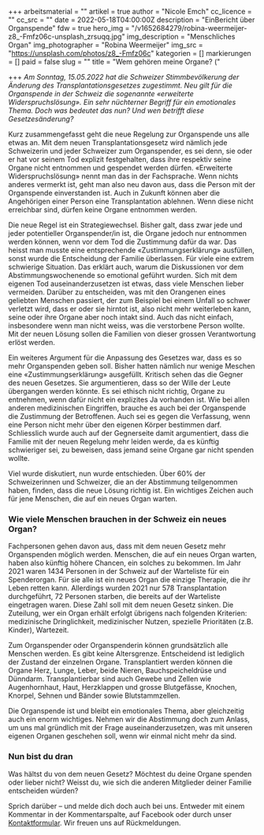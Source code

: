 +++
arbeitsmaterial = ""
artikel = true
author = "Nicole Emch"
cc_licence = ""
cc_src = ""
date = 2022-05-18T04:00:00Z
description = "EinBericht über Organspende"
fdw = true
hero_img = "/v1652684279/robina-weermeijer-z8_-Fmfz06c-unsplash_zrsuqq.jpg"
img_description = "Menschliches Organ"
img_photographer = "Robina Weermeijer"
img_src = "https://unsplash.com/photos/z8_-Fmfz06c"
kategorien = []
markierungen = []
paid = false
slug = ""
title = "Wem gehören meine Organe? ("

+++
_Am Sonntag, 15.05.2022 hat die Schweizer Stimmbevölkerung der Änderung des Transplantationsgesetzes zugestimmt. Neu gilt für die Organspende in der Schweiz die sogenannte «erweiterte Widerspruchslösung». Ein sehr nüchterner Begriff für ein emotionales Thema. Doch was bedeutet das nun? Und wen betrifft diese Gesetzesänderung?_

Kurz zusammengefasst geht die neue Regelung zur Organspende uns alle etwas an. Mit dem neuen Transplantationsgesetz wird nämlich jede Schweizerin und jeder Schweizer zum Organspender, es sei denn, sie oder er hat vor seinem Tod explizit festgehalten, dass ihre respektiv seine Organe nicht entnommen und gespendet werden dürfen. «Erweiterte Widerspruchslösung» nennt man das in der Fachsprache. Wenn nichts anderes vermerkt ist, geht man also neu davon aus, dass die Person mit der Organspende einverstanden ist. Auch in Zukunft können aber die Angehörigen einer Person eine Transplantation ablehnen. Wenn diese nicht erreichbar sind, dürfen keine Organe entnommen werden.

Die neue Regel ist ein Strategiewechsel. Bisher galt, dass zwar jede und jeder potentieller Organspender/in ist, die Organe jedoch nur entnommen werden können, wenn vor dem Tod die Zustimmung dafür da war. Das heisst man musste eine entsprechende «Zustimmungserklärung» ausfüllen, sonst wurde die Entscheidung der Familie überlassen. Für viele eine extrem schwierige Situation. Das erklärt auch, warum die Diskussionen vor dem Abstimmungswochenende so emotional geführt wurden. Sich mit dem eigenen Tod auseinanderzusetzen ist etwas, dass viele Menschen lieber vermeiden. Darüber zu entscheiden, was mit den Orangenen eines geliebten Menschen passiert, der zum Beispiel bei einem Unfall so schwer verletzt wird, dass er oder sie hirntot ist, also nicht mehr weiterleben kann, seine oder ihre Organe aber noch intakt sind. Auch das nicht einfach, insbesondere wenn man nicht weiss, was die verstorbene Person wollte. Mit der neuen Lösung sollen die Familien von dieser grossen Verantwortung erlöst werden.

Ein weiteres Argument für die Anpassung des Gesetzes war, dass es so mehr Organspenden geben soll. Bisher hatten nämlich nur wenige Meschen eine «Zustimmungserklärung» ausgefüllt. Kritisch sehen das die Gegner des neuen Gesetzes. Sie argumentieren, dass so der Wille der Leute übergangen werden könnte. Es sei ethisch nicht richtig, Organe zu entnehmen, wenn dafür nicht ein explizites Ja vorhanden ist. Wie bei allen anderen medizinischen Eingriffen, brauche es auch bei der Organspende die Zustimmung der Betroffenen. Auch sei es gegen die Verfassung, wenn eine Person nicht mehr über den eigenen Körper bestimmen darf. Schliesslich wurde auch auf der Gegnerseite damit argumentiert, dass die Familie mit der neuen Regelung mehr leiden werde, da es künftig schwieriger sei, zu beweisen, dass jemand seine Organe gar nicht spenden wollte.

Viel wurde diskutiert, nun wurde entschieden. Über 60% der Schweizerinnen und Schweizer, die an der Abstimmung teilgenommen haben, finden, dass die neue Lösung richtig ist. Ein wichtiges Zeichen auch für jene Menschen, die auf ein neues Organ warten.

### Wie viele Menschen brauchen in der Schweiz ein neues Organ?

Fachpersonen gehen davon aus, dass mit dem neuen Gesetz mehr Organspenden möglich werden. Menschen, die auf ein neues Organ warten, haben also künftig höhere Chancen, ein solches zu bekommen. Im Jahr 2021 waren 1434 Personen in der Schweiz auf der Warteliste für ein Spenderorgan. Für sie alle ist ein neues Organ die einzige Therapie, die ihr Leben retten kann. Allerdings wurden 2021 nur 578 Transplantation durchgeführt, 72 Personen starben, die bereits auf der Warteliste eingetragen waren. Diese Zahl soll mit dem neuen Gesetz sinken. Die Zuteilung, wer ein Organ erhält erfolgt übrigens nach folgenden Kriterien: medizinische Dringlichkeit, medizinischer Nutzen, spezielle Prioritäten (z.B. Kinder), Wartezeit.

Zum Organspender oder Organspenderin können grundsätzlich alle Menschen werden. Es gibt keine Altersgrenze. Entscheidend ist lediglich der Zustand der einzelnen Organe. Transplantiert werden können die Organe Herz, Lunge, Leber, beide Nieren, Bauchspeicheldrüse und Dünndarm. Transplantierbar sind auch Gewebe und Zellen wie Augenhornhaut, Haut, Herzklappen und grosse Blutgefässe, Knochen, Knorpel, Sehnen und Bänder sowie Blutstammzellen.

Die Organspende ist und bleibt ein emotionales Thema, aber gleichzeitig auch ein enorm wichtiges. Nehmen wir die Abstimmung doch zum Anlass, um uns mal gründlich mit der Frage auseinanderzusetzen, was mit unseren eigenen Organen geschehen soll, wenn wir einmal nicht mehr da sind.

### Nun bist du dran

Was hältst du von dem neuen Gesetz? Möchtest du deine Organe spenden oder lieber nicht? Weisst du, wie sich die anderen Mitglieder deiner Familie entscheiden würden?

Sprich darüber – und melde dich doch auch bei uns. Entweder mit einem Kommentar in der Kommentarspalte, auf Facebook oder durch unser [Kontaktformular](https://www.chinderzytig.ch/kontakt/). Wir freuen uns auf Rückmeldungen.